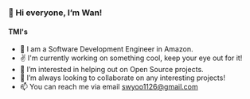 <!-- ![visitor badge](https://visitor-badge.glitch.me/badge?page_id=wannieman98.visitor-badge)
 -->
### 👋 Hi everyone, I’m Wan! 

#### TMI's
- 🏫 I am a Software Development Engineer in Amazon.
- ✌️ I'm currently working on something cool, keep your eye out for it!
- 👀 I’m interested in helping out on Open Source projects.
- 💞️ I’m always looking to collaborate on any interesting projects!
- 📫 You can reach me via email [swyoo1126@gmail.com](swyoo1126@gmail.com)
